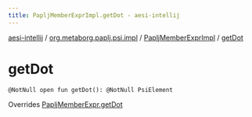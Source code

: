 ```yaml
---
title: PapljMemberExprImpl.getDot - aesi-intellij
---
```


[aesi-intellij](../../index.html) / [org.metaborg.paplj.psi.impl](../index.html) / [PapljMemberExprImpl](index.html) / [getDot](.)

# getDot

`@NotNull open fun getDot(): @NotNull PsiElement`

Overrides [PapljMemberExpr.getDot](../../org.metaborg.paplj.psi/-paplj-member-expr/get-dot.html)

